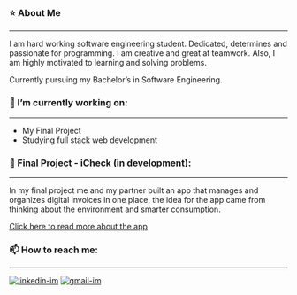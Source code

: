 
### ⭐ About Me
<hr>
I am hard working software engineering student.
Dedicated, determines and passionate for programming. I am creative and great at teamwork. Also, I am highly motivated to learning and solving problems.

Currently pursuing my Bachelor’s in Software Engineering.

### 🔭 I’m currently working on:
<hr>

* My Final Project 
* Studying full stack web development

### 📱 Final Project - iCheck (in development):
<hr>

In my final project me and my partner built an app that manages and organizes digital invoices in one place, the idea for the app came from thinking about the environment and smarter consumption.

<a href="https://github.com/Danielby13/iCheck">Click here to read more about the app</a>



### 📫 How to reach me:
<hr>
<div class="button-group minor-group">
   <a href="https://www.linkedin.com/in/daniel-ben-yair/" target="_blank"><img src="https://i.ibb.co/Sn54m1J/linkedin-im.png" alt="linkedin-im" border="0"></a>
   <a href="mailto:danielby13@gmail.com" target="_blank"><img src="https://i.ibb.co/PDPQkcp/gmail-im.png" alt="gmail-im" border="0"></a>
</div>

